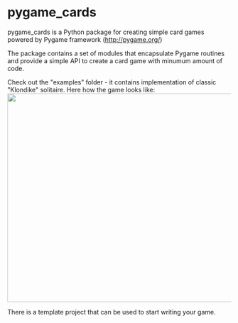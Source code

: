 # pygame_cards
pygame_cards is a Python package for creating simple card games powered by Pygame framework (http://pygame.org/)

The package contains a set of modules that encapsulate Pygame routines and provide a simple API to create a card game with minumum amount of code.

Check out the "examples" folder - it contains implementation of classic "Klondike" solitaire. Here how the game looks like:
<img src="https://github.com/vannov/pygame_cards/blob/int/examples/klondike/klondike.png" width="570" height="470"/>

There is a template project that can be used to start writing your game.
